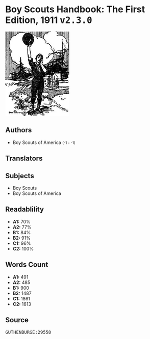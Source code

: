 # Boy Scouts Handbook: The First Edition, 1911 <kbd>v2.3.0</kbd>

![](./cover.medium.jpg "")

## Authors


 - Boy Scouts of America <small>(-1 - -1)</small>

## Translators



## Subjects


 - Boy Scouts
 - Boy Scouts of America

## Readablility


 - **A1:** 70%
 - **A2:** 77%
 - **B1:** 84%
 - **B2:** 91%
 - **C1:** 96%
 - **C2:** 100%

## Words Count


 - **A1:** 491
 - **A2:** 485
 - **B1:** 900
 - **B2:** 1487
 - **C1:** 1861
 - **C2:** 1613

## Source


<kbd>GUTHENBURGE:29558</kbd>
